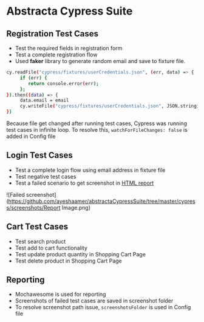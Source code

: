 # Abstracta Cypress Suite

## Registration Test Cases
* Test the required fields in registration form
* Test a complete registration flow
* Used **faker** library to generate random email and save to fixture file.
```bash
cy.readFile("cypress/fixtures/userCredentials.json", (err, data) => {
     if (err) {
        return console.error(err);
     };
}).then((data) => {
     data.email = email
     cy.writeFile("cypress/fixtures/userCredentials.json", JSON.stringify(data))
})
```
Because file get changed after running test cases, Cypress was running test cases in infinite loop. To resolve this, `watchForFileChanges: false` is added in Config file

## Login Test Cases
* Test a complete login flow using email address in fixture file
* Test negative test cases
* Test a failed scenario to get screenshot in [HTML report](https://github.com/ayeshaamer/abstractaCypressSuite/blob/master/cypress/results/index.html)

![Failed screenshot](https://github.com/ayeshaamer/abstractaCypressSuite/tree/master/cypress/screenshots/Report Image.png)

## Cart Test Cases
* Test search product
* Test add to cart functionality
* Test update product quantity in Shopping Cart Page
* Test delete product in Shopping Cart Page

## Reporting
* Mochawesome is used for reporting
* Screenshots of failed test cases are saved in screenshot folder
* To resolve screenshot path issue, `screenshotsFolder` is used in Config file

